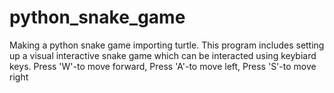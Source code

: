 # python_snake_game
Making a python snake game importing turtle.
This program includes setting up a visual interactive snake game which can be interacted using keybiard keys.
Press 'W'-to move forward,
Press 'A'-to move left,
Press 'S'-to move right
